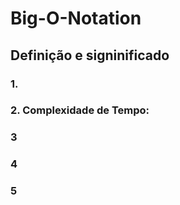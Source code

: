 # Big-O-Notation

## Definição e signinificado


### 1.

### 2. Complexidade de Tempo: 

### 3

### 4

### 5

